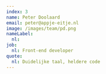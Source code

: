 ```yaml
---
index: 3
name: Peter Doolaard
email: peter@appje-eitje.nl
image: /images/team/pd.png
nameLabel:
  nl:
job:
  nl: Front-end developer
quote:
  nl: Duidelijke taal, heldere code
---
```


